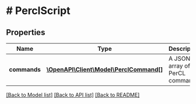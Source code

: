 # # PerclScript

## Properties

Name | Type | Description | Notes
------------ | ------------- | ------------- | -------------
**commands** | [**\OpenAPI\Client\Model\PerclCommand[]**](PerclCommand.md) | A JSON array of PerCL commands | [optional] 

[[Back to Model list]](../../README.md#documentation-for-models) [[Back to API list]](../../README.md#documentation-for-api-endpoints) [[Back to README]](../../README.md)


